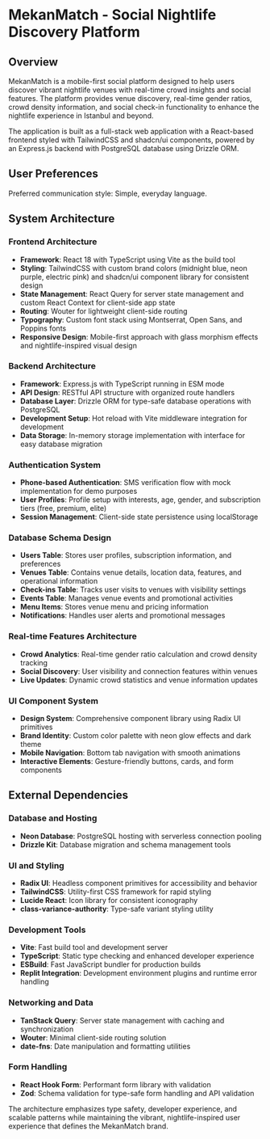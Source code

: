 # MekanMatch - Social Nightlife Discovery Platform

## Overview

MekanMatch is a mobile-first social platform designed to help users discover vibrant nightlife venues with real-time crowd insights and social features. The platform provides venue discovery, real-time gender ratios, crowd density information, and social check-in functionality to enhance the nightlife experience in Istanbul and beyond.

The application is built as a full-stack web application with a React-based frontend styled with TailwindCSS and shadcn/ui components, powered by an Express.js backend with PostgreSQL database using Drizzle ORM.

## User Preferences

Preferred communication style: Simple, everyday language.

## System Architecture

### Frontend Architecture
- **Framework**: React 18 with TypeScript using Vite as the build tool
- **Styling**: TailwindCSS with custom brand colors (midnight blue, neon purple, electric pink) and shadcn/ui component library for consistent design
- **State Management**: React Query for server state management and custom React Context for client-side app state
- **Routing**: Wouter for lightweight client-side routing
- **Typography**: Custom font stack using Montserrat, Open Sans, and Poppins fonts
- **Responsive Design**: Mobile-first approach with glass morphism effects and nightlife-inspired visual design

### Backend Architecture
- **Framework**: Express.js with TypeScript running in ESM mode
- **API Design**: RESTful API structure with organized route handlers
- **Database Layer**: Drizzle ORM for type-safe database operations with PostgreSQL
- **Development Setup**: Hot reload with Vite middleware integration for development
- **Data Storage**: In-memory storage implementation with interface for easy database migration

### Authentication System
- **Phone-based Authentication**: SMS verification flow with mock implementation for demo purposes
- **User Profiles**: Profile setup with interests, age, gender, and subscription tiers (free, premium, elite)
- **Session Management**: Client-side state persistence using localStorage

### Database Schema Design
- **Users Table**: Stores user profiles, subscription information, and preferences
- **Venues Table**: Contains venue details, location data, features, and operational information
- **Check-ins Table**: Tracks user visits to venues with visibility settings
- **Events Table**: Manages venue events and promotional activities
- **Menu Items**: Stores venue menu and pricing information
- **Notifications**: Handles user alerts and promotional messages

### Real-time Features Architecture
- **Crowd Analytics**: Real-time gender ratio calculation and crowd density tracking
- **Social Discovery**: User visibility and connection features within venues
- **Live Updates**: Dynamic crowd statistics and venue information updates

### UI Component System
- **Design System**: Comprehensive component library using Radix UI primitives
- **Brand Identity**: Custom color palette with neon glow effects and dark theme
- **Mobile Navigation**: Bottom tab navigation with smooth animations
- **Interactive Elements**: Gesture-friendly buttons, cards, and form components

## External Dependencies

### Database and Hosting
- **Neon Database**: PostgreSQL hosting with serverless connection pooling
- **Drizzle Kit**: Database migration and schema management tools

### UI and Styling
- **Radix UI**: Headless component primitives for accessibility and behavior
- **TailwindCSS**: Utility-first CSS framework for rapid styling
- **Lucide React**: Icon library for consistent iconography
- **class-variance-authority**: Type-safe variant styling utility

### Development Tools
- **Vite**: Fast build tool and development server
- **TypeScript**: Static type checking and enhanced developer experience
- **ESBuild**: Fast JavaScript bundler for production builds
- **Replit Integration**: Development environment plugins and runtime error handling

### Networking and Data
- **TanStack Query**: Server state management with caching and synchronization
- **Wouter**: Minimal client-side routing solution
- **date-fns**: Date manipulation and formatting utilities

### Form Handling
- **React Hook Form**: Performant form library with validation
- **Zod**: Schema validation for type-safe form handling and API validation

The architecture emphasizes type safety, developer experience, and scalable patterns while maintaining the vibrant, nightlife-inspired user experience that defines the MekanMatch brand.